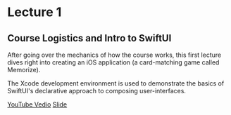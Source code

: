# Lecture 1
## Course Logistics and Intro to SwiftUI
After going over the mechanics of how the course works, this first lecture dives right into creating an iOS application (a card-matching game called Memorize).
<br>

The Xcode development environment is used to demonstrate the basics of SwiftUI's declarative approach to composing user-interfaces.
<br>

[YouTube Vedio](https://www.youtube.com/watch?v=jbtqIBpUG7g&list=PLpGHT1n4-mAtTj9oywMWoBx0dCGd51_yG&index=14)
[Slide](https://cs193p.sites.stanford.edu/sites/g/files/sbiybj16636/files/media/file/l1.pdf)